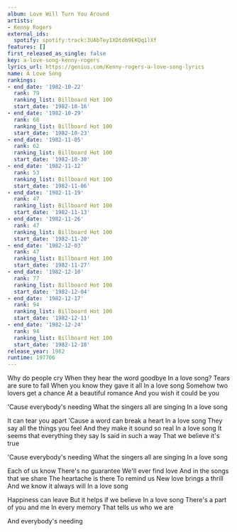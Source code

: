 ```yaml
---
album: Love Will Turn You Around
artists:
- Kenny Rogers
external_ids:
  spotify: spotify:track:3UAbTey1XDtdb9EKQq1lXf
features: []
first_released_as_single: false
key: a-love-song-kenny-rogers
lyrics_url: https://genius.com/Kenny-rogers-a-love-song-lyrics
name: A Love Song
rankings:
- end_date: '1982-10-22'
  rank: 79
  ranking_list: Billboard Hot 100
  start_date: '1982-10-16'
- end_date: '1982-10-29'
  rank: 68
  ranking_list: Billboard Hot 100
  start_date: '1982-10-23'
- end_date: '1982-11-05'
  rank: 62
  ranking_list: Billboard Hot 100
  start_date: '1982-10-30'
- end_date: '1982-11-12'
  rank: 53
  ranking_list: Billboard Hot 100
  start_date: '1982-11-06'
- end_date: '1982-11-19'
  rank: 47
  ranking_list: Billboard Hot 100
  start_date: '1982-11-13'
- end_date: '1982-11-26'
  rank: 47
  ranking_list: Billboard Hot 100
  start_date: '1982-11-20'
- end_date: '1982-12-03'
  rank: 47
  ranking_list: Billboard Hot 100
  start_date: '1982-11-27'
- end_date: '1982-12-10'
  rank: 77
  ranking_list: Billboard Hot 100
  start_date: '1982-12-04'
- end_date: '1982-12-17'
  rank: 94
  ranking_list: Billboard Hot 100
  start_date: '1982-12-11'
- end_date: '1982-12-24'
  rank: 94
  ranking_list: Billboard Hot 100
  start_date: '1982-12-18'
release_year: 1982
runtime: 197706
---
```

Why do people cry
When they hear the word goodbye
In a love song?
Tears are sure to fall
When you know they gave it all
In a love song
Somehow two lovers get a chance
At a beautiful romance
And you wish it could be you

'Cause everybody's needing
What the singers all are singing
In a love song

It can tear you apart
'Cause a word can break a heart
In a love song
They say all the things you feel
And they make it sound so real
In a love song
It seems that everything they say
Is said in such a way
That we believe it's true

'Cause everybody's needing
What the singers all are singing
In a love song

Each of us know
There's no guarantee
We'll ever find love
And in the songs that we share
The heartache is there
To remind us
New love brings a thrill
And we know it always will
In a love song

Happiness can leave
But it helps if we believe
In a love song
There's a part of you and me
In every memory
That tells us who we are

And everybody's needing
